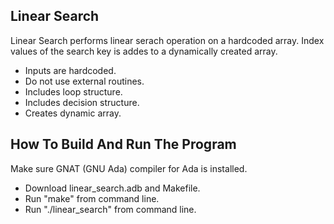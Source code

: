 ## Linear Search

Linear Search performs linear serach operation on a hardcoded array. Index values of the search key is addes to a dynamically created array.

* Inputs are hardcoded.
* Do not use external routines.
* Includes loop structure.
* Includes decision structure.
* Creates dynamic array.

## How To Build And Run The Program

Make sure GNAT (GNU Ada) compiler for Ada is installed.

* Download linear_search.adb and Makefile.
* Run "make" from command line.
* Run "./linear_search" from command line.

